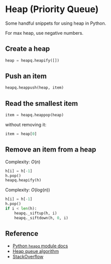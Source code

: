 # Heap (Priority Queue)

Some handful snippets for using heap in Python.

For max heap, use negative numbers.

## Create a heap

```python
heap = heapq.heapify([])
```

## Push an item

```python
heapq.heappush(heap, item)
```

## Read the smallest item

```python
item = heapq.heappop(heap)
```

without removing it:

```python
item = heap[0]
```

## Remove an item from a heap

Complexity: $O(n)$

```python
h[i] = h[-1]
h.pop()
heapq.heapify(h)
```

Complexity: $O(log(n))$

```python
h[i] = h[-1]
h.pop()
if i < len(h):
    heapq._siftup(h, i)
    heapq._siftdown(h, 0, i)
```

## Reference

- [Python `heapq` module docs](https://docs.python.org/3/library/heapq.html)
- [Heap queue algorithm](<https://en.wikipedia.org/wiki/Heap_(data_structure)>)
- [StackOverflow](https://stackoverflow.com/a/10163422/10325430)
